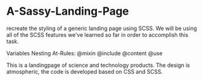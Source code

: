 # A-Sassy-Landing-Page

 recreate the styling of a generic landing page using SCSS. We will be using all of the SCSS features we've learned so far in order to accomplish this task.

Variables
Nesting
At-Rules:
@mixin
@include
@content
@use

This is a landingpage of science and technology products. The design is atmospheric, the code is developed based on CSS and SCSS.

